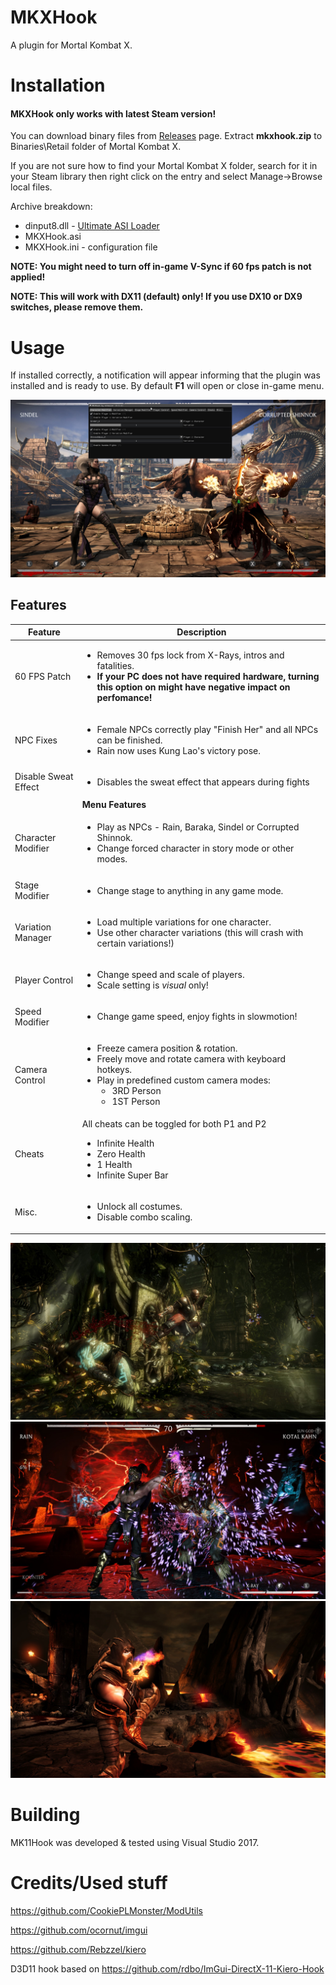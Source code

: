 # MKXHook
A plugin for Mortal Kombat X.


# Installation

####  MKXHook only works with latest Steam version!

You can download binary files from [Releases](https://github.com/ermaccer/MKXHook/) page. Extract **mkxhook.zip**
to Binaries\Retail folder of Mortal Kombat X.

If you are not sure how to find your Mortal Kombat X folder, search for it in your Steam library then right click on the entry and select Manage->Browse local files.

Archive breakdown:

 - dinput8.dll - [Ultimate ASI Loader](https://github.com/ThirteenAG/Ultimate-ASI-Loader/)
 - MKXHook.asi 
 - MKXHook.ini - configuration file



**NOTE: You might need to turn off in-game V-Sync if 60 fps patch is not applied!**

**NOTE: This will work with DX11 (default) only! If you use DX10 or DX9 switches, please remove them.**


# Usage

If installed correctly, a notification will appear informing that the plugin was installed
and is ready to use. By default **F1** will open or close in-game menu.

![Preview](https://raw.githubusercontent.com/ermaccer/ermaccer.github.io/gh-pages/assets/mods/mkx/mkxhook/1.jpg)


## Features
| Feature | Description |
| --- | --- |
|60 FPS Patch| <ul><li>Removes 30 fps lock from X-Rays, intros and fatalities.</li><li>**If your PC does not have required hardware, turning this option on might have negative impact on perfomance!**</li></ul> |
|NPC Fixes | <ul><li>Female NPCs correctly play "Finish Her" and all NPCs can be finished.</li> <li>Rain now uses Kung Lao's victory pose.</li></ul> |
|Disable Sweat Effect | <ul><li>Disables the sweat effect that appears during fights</li></ul> |
| | **Menu Features**| 
|Character Modifier| <ul><li>Play as NPCs - Rain, Baraka, Sindel or Corrupted Shinnok.</li><li>Change forced character in story mode or other modes.</li></ul>|
|Stage Modifier| <ul><li>Change stage to anything in any game mode.</li></ul> |
|Variation Manager| <ul><li>Load multiple variations for one character.</li><li>Use other character variations (this will crash with certain variations!) </li></ul> |
|Player Control| <ul><li>Change speed and scale of players.</li><li> Scale setting is *visual* only!</li></ul> |
|Speed Modifier| <ul><li>Change game speed, enjoy fights in slowmotion!</li></ul> |
|Camera Control| <ul><li>Freeze camera position & rotation.</li><li>Freely move and rotate camera with keyboard hotkeys.</li><li>Play in predefined custom camera modes: <ul><li>3RD Person</li><li>1ST Person</li></ul> </ul></li> |
|Cheats| All cheats can be toggled for both P1 and P2<ul><li>Infinite Health</li><li>Zero Health</li><li>1 Health</li><li>Infinite Super Bar</li></ul> |
|Misc.| <ul><li>Unlock all costumes.</li><li>Disable combo scaling.</li></ul> |



![Preview](https://raw.githubusercontent.com/ermaccer/ermaccer.github.io/gh-pages/assets/mods/mkx/mkxhook/3.jpg)
![Preview](https://raw.githubusercontent.com/ermaccer/ermaccer.github.io/gh-pages/assets/mods/mkx/mkxhook/2.jpg)
![Preview](https://raw.githubusercontent.com/ermaccer/ermaccer.github.io/gh-pages/assets/mods/mkx/mkxhook/6.jpg)

# Building

MK11Hook was developed & tested using Visual Studio 2017.




# Credits/Used stuff

https://github.com/CookiePLMonster/ModUtils

https://github.com/ocornut/imgui

https://github.com/Rebzzel/kiero

D3D11 hook based on https://github.com/rdbo/ImGui-DirectX-11-Kiero-Hook
